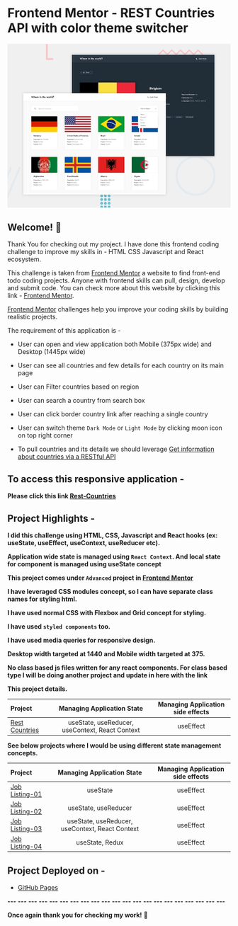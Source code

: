 # Frontend Mentor - REST Countries API with color theme switcher

![Design preview for the REST Countries API with color theme switcher coding challenge](./design/desktop-preview.jpg)

## Welcome! 👋


Thank You for checking out my project. I have done this frontend coding challenge to improve my skills in - HTML CSS Javascript and React ecosystem.

This challenge is taken from [Frontend Mentor](https://www.frontendmentor.io/challenges/rest-countries-api-with-color-theme-switcher-5cacc469fec04111f7b848ca) a  website
to find front-end todo coding projects. Anyone with frontend skills can pull, design, develop and submit code. You can check more about this website by clicking this link - [Frontend Mentor](https://www.frontendmentor.io/challenges/).

[Frontend Mentor](https://www.frontendmentor.io) challenges help you improve your coding skills by building realistic projects.

The requirement of this application is -

- User can open and view application both Mobile (375px wide) and Desktop (1445px wide)

- User can see all countries and few details for each country on its main page

- User can Filter countries based on region

- User can search a country from search box

- User can click border country link after reaching a single country

- User can switch theme `Dark Mode` or `Light Mode` by clicking moon icon on top right corner

- To pull countries and its details we should leverage [Get information about countries via a RESTful API](https://restcountries.eu/)


## To access this responsive application -

**Please click this link [Rest-Countries](https://koduri-bit.github.io/countries/)**

## Project Highlights - 

**I did this challenge using HTML, CSS, Javascript and React hooks (ex: useState, useEffect, useContext, useReducer etc).** 

**Application wide state is managed using `React Context`. And local state for component is managed using useState concept**

**This project comes under `Advanced` project in [Frontend Mentor](https://www.frontendmentor.io/challenges)**

**I have leveraged CSS modules concept, so I can have separate class names for styling html.**

**I have used normal CSS with Flexbox and Grid concept for styling.**

**I have used `styled components` too.**

**I have used media queries for responsive design.**

**Desktop width targeted at 1440 and Mobile width targeted at 375.**

**No class based js files written for any react components. For class based type I will be doing another project and update in here with the link**

**This project details.**

  | Project                           |  Managing Application State | Managing Application side effects  |
  | :---                            |   :---:                       |   :---:                             |
  | [Rest Countries](https://koduri-bit.github.io/countries/)                  | useState, useReducer, useContext, React Context |  useEffect           |
  

**See below projects where I would be using different state management concepts.**

  | Project                           |  Managing Application State | Managing Application side effects  |
  | :---                            |   :---:                       |   :---:                             |
  | [Job Listing-01](https://koduri-bit.github.io/job-listings-01/)    |   useState                    |   useEffect                            |
  | [Job Listing-02](https://koduri-bit.github.io/job-listings-02/)    | useState, useReducer          |   useEffect                            |
  | [Job Listing-03](https://koduri-bit.github.io/job-listings-03/)                  | useState, useReducer, useContext, React Context |  useEffect           |
  | [Job Listing-04](https://koduri-bit.github.io/job-listings-04/)             | useState, Redux               |  useEffect                             |
   

## Project Deployed on - 

- [GitHub Pages](https://pages.github.com/)


**---**
**---**
**---**
**---**
**---**
**---**
**---**
**---**
**---**
**---**
**---**
**---**
**---**
**---**
**---**
**---**
**---**
**---**
**---**
**---**
**---**

**Once again thank you for checking my work!** 🚀
